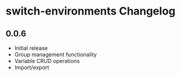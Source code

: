 <!-- Keep a Changelog guide -> https://keepachangelog.com -->

# switch-environments Changelog

## 0.0.6

- Initial release
- Group management functionality
- Variable CRUD operations
- Import/export